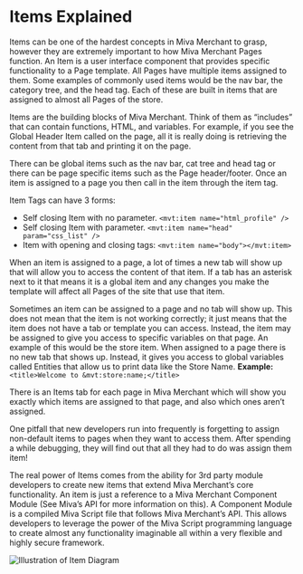 # Items Explained

Items can be one of the hardest concepts in Miva Merchant to grasp, however they are extremely important to how Miva Merchant Pages function.
An Item is a user interface component that provides specific functionality to a Page template.  All Pages have multiple items assigned to them. Some examples of commonly used items would be the nav bar, the category tree, and the head tag. Each of these are built in items that are assigned to almost all Pages of the store.

Items are the building blocks of Miva Merchant. Think of them as “includes” that can contain functions, HTML, and variables. For example, if you see the Global Header Item called on the page, all it is really doing is retrieving the content from that tab and printing it on the page.

There can be global items such as the nav bar, cat tree and head tag or there can be page specific items such as the Page header/footer. Once an item is assigned to a page you then call in the item through the item tag.

Item Tags can have 3 forms:

* Self closing Item with no parameter.
    `<mvt:item name="html_profile" />`
* Self closing Item with parameter.
    `<mvt:item name="head" param="css_list" />`
* Item with opening and closing tags:
    `<mvt:item name="body"></mvt:item>`

When an item is assigned to a page, a lot of times a new tab will show up that will allow you to access the content of that item. If a tab has an asterisk next to it that means it is a global item and any changes you make the template will affect all Pages of the site that use that item.

Sometimes an item can be assigned to a page and no tab will show up. This does not mean that the item is not working correctly; it just means that the item does not have a tab or template you can access. Instead, the item may be assigned to give you access to specific variables on that page. An example of this would be the store item. When assigned to a page there is no new tab that shows up. Instead, it gives you access to global variables called Entities that allow us to print data like the Store Name. **Example:** `<title>Welcome to &mvt:store:name;</title>`

There is an Items tab for each page in Miva Merchant which will show you exactly which items are assigned to that page, and also which ones aren’t assigned.

One pitfall that new developers run into frequently is forgetting to assign non-default items to pages when they want to access them. After spending a while debugging, they will find out that all they had to do was assign them item!

The real power of Items comes from the ability for 3rd party module developers to create new items that extend Miva Merchant’s core functionality.  An item is just a reference to a Miva Merchant Component Module (See Miva’s API for more information on this). A Component Module is a compiled Miva Script file that follows Miva Merchant’s API. This allows developers to leverage the power of the Miva Script programming language to create almost any functionality imaginable all within a very flexible and highly secure framework.

![Illustration of Item Diagram](http://www.mivamerchant.com/images/dts-item-diagram.jpg)
